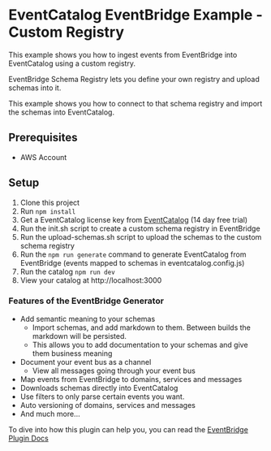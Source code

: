 # EventCatalog EventBridge Example - Custom Registry

This example shows you how to ingest events from EventBridge into EventCatalog using a custom registry.

EventBridge Schema Registry lets you define your own registry and upload schemas into it. 

This example shows you how to connect to that schema registry and import the schemas into EventCatalog.

## Prerequisites

- AWS Account

## Setup

1. Clone this project
1. Run `npm install`
1. Get a EventCatalog license key from [EventCatalog](https://eventcatalog.cloud) (14 day free trial)
1. Run the init.sh script to create a custom schema registry in EventBridge
1. Run the upload-schemas.sh script to upload the schemas to the custom schema registry
1. Run the `npm run generate` command to generate EventCatalog from EventBridge (events mapped to schemas in eventcatalog.config.js)
1. Run the catalog `npm run dev`
1. View your catalog at http://localhost:3000

### Features of the EventBridge Generator

- Add semantic meaning to your schemas
    - Import schemas, and add markdown to them. Between builds the markdown will be persisted.
    - This allows you to add documentation to your schemas and give them business meaning
- Document your event bus as a channel
    - View all messages going through your event bus
- Map events from EventBridge to domains, services and messages
- Downloads schemas directly into EventCatalog
- Use filters to only parse certain events you want.
- Auto versioning of domains, services and messages
- And much more...

To dive into how this plugin can help you, you can read the [EventBridge Plugin Docs](https://www.eventcatalog.dev/integrations/eventbridge)




